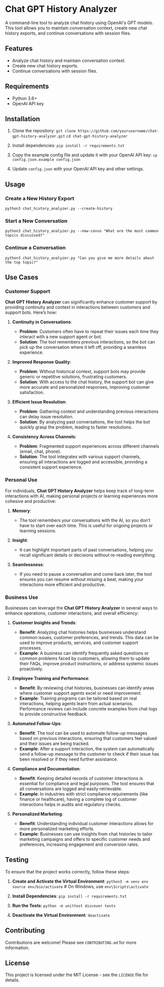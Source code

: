 # Chat GPT History Analyzer

A command-line tool to analyze chat history using OpenAI's GPT models. This tool allows you to maintain conversation context, create new chat history exports, and continue conversations with session files.

## Features

- Analyze chat history and maintain conversation context.
- Create new chat history exports.
- Continue conversations with session files.

## Requirements

- Python 3.6+
- OpenAI API key

## Installation

1. Clone the repository:
   `git clone https://github.com/yourusername/chat-gpt-history-analyzer.git`
   `cd chat-gpt-history-analyzer`

2. Install dependencies:
   `pip install -r requirements.txt`

3. Copy the example config file and update it with your OpenAI API key:
   `cp config.json.example config.json`

4. Update `config.json` with your OpenAI API key and other settings.

## Usage

### Create a New History Export
`python3 chat_history_analyzer.py --create-history`

### Start a New Conversation
`python3 chat_history_analyzer.py --new-convo "What are the most common topics discussed?"`

### Continue a Conversation
`python3 chat_history_analyzer.py "Can you give me more details about the top topic?"`

## Use Cases

### Customer Support

**Chat GPT History Analyzer** can significantly enhance customer support by providing continuity and context in interactions between customers and support bots. Here’s how:

1. **Continuity in Conversations**:
   - **Problem**: Customers often have to repeat their issues each time they interact with a new support agent or bot.
   - **Solution**: The tool remembers previous interactions, so the bot can pick up the conversation where it left off, providing a seamless experience.

2. **Improved Response Quality**:
   - **Problem**: Without historical context, support bots may provide generic or repetitive solutions, frustrating customers.
   - **Solution**: With access to the chat history, the support bot can give more accurate and personalized responses, improving customer satisfaction.

3. **Efficient Issue Resolution**:
   - **Problem**: Gathering context and understanding previous interactions can delay issue resolution.
   - **Solution**: By analyzing past conversations, the tool helps the bot quickly grasp the problem, leading to faster resolutions.

4. **Consistency Across Channels**:
   - **Problem**: Fragmented support experiences across different channels (email, chat, phone).
   - **Solution**: The tool integrates with various support channels, ensuring all interactions are logged and accessible, providing a consistent support experience.

### Personal Use

For individuals, **Chat GPT History Analyzer** helps keep track of long-term interactions with AI, making personal projects or learning experiences more cohesive and productive:

1. **Memory**:
   - The tool remembers your conversations with the AI, so you don’t have to start over each time. This is useful for ongoing projects or learning sessions.

2. **Insight**:
   - It can highlight important parts of past conversations, helping you recall significant details or decisions without re-reading everything.

3. **Seamlessness**:
   - If you need to pause a conversation and come back later, the tool ensures you can resume without missing a beat, making your interactions more efficient and productive.

### Business Use

Businesses can leverage the **Chat GPT History Analyzer** in several ways to enhance operations, customer interactions, and overall efficiency:

1. **Customer Insights and Trends**:
   - **Benefit**: Analyzing chat histories helps businesses understand common issues, customer preferences, and trends. This data can be used to improve products, services, and customer support processes.
   - **Example**: A business can identify frequently asked questions or common problems faced by customers, allowing them to update their FAQs, improve product instructions, or address systemic issues proactively.

2. **Employee Training and Performance**:
   - **Benefit**: By reviewing chat histories, businesses can identify areas where customer support agents excel or need improvement.
   - **Example**: Training programs can be tailored based on real interactions, helping agents learn from actual scenarios. Performance reviews can include concrete examples from chat logs to provide constructive feedback.

3. **Automated Follow-Ups**:
   - **Benefit**: The tool can be used to automate follow-up messages based on previous interactions, ensuring that customers feel valued and their issues are being tracked.
   - **Example**: After a support interaction, the system can automatically send a follow-up message to the customer to check if their issue has been resolved or if they need further assistance.

4. **Compliance and Documentation**:
   - **Benefit**: Keeping detailed records of customer interactions is essential for compliance and legal purposes. The tool ensures that all conversations are logged and easily retrievable.
   - **Example**: In industries with strict compliance requirements (like finance or healthcare), having a complete log of customer interactions helps in audits and regulatory checks.

5. **Personalized Marketing**:
   - **Benefit**: Understanding individual customer interactions allows for more personalized marketing efforts.
   - **Example**: Businesses can use insights from chat histories to tailor marketing campaigns and offers to specific customer needs and preferences, increasing engagement and conversion rates.

## Testing

To ensure that the project works correctly, follow these steps:

1. **Create and Activate the Virtual Environment**:
   `python3 -m venv env`
   `source env/bin/activate`  # On Windows, use `env\Scripts\activate`

2. **Install Dependencies**:
   `pip install -r requirements.txt`

3. **Run the Tests**:
   `python -m unittest discover tests`

4. **Deactivate the Virtual Environment**:
   `deactivate`

## Contributing

Contributions are welcome! Please see `CONTRIBUTING.md` for more information.

## License

This project is licensed under the MIT License - see the `LICENSE` file for details.

